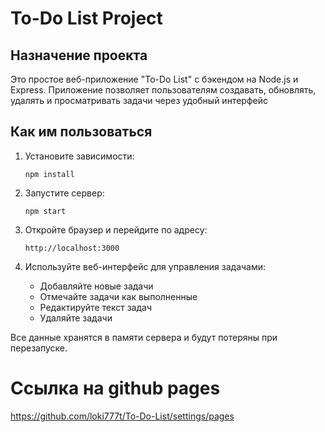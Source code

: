 # To-Do List Project

## Назначение проекта
Это простое веб-приложение "To-Do List" с бэкендом на Node.js и Express. Приложение позволяет пользователям создавать, обновлять, удалять и просматривать задачи через удобный интерфейс 

## Как им пользоваться
1. Установите зависимости:
   ```
   npm install
   ```

2. Запустите сервер:
   ```
   npm start
   ```

3. Откройте браузер и перейдите по адресу:
   ```
   http://localhost:3000
   ```

4. Используйте веб-интерфейс для управления задачами:
   - Добавляйте новые задачи
   - Отмечайте задачи как выполненные
   - Редактируйте текст задач
   - Удаляйте задачи

Все данные хранятся в памяти сервера и будут потеряны при перезапуске.

#  Ссылка на github pages
https://github.com/loki777t/To-Do-List/settings/pages
